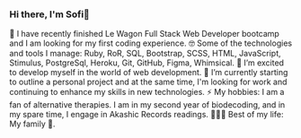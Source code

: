 ### Hi there, I'm Sofi👋
🚀 I have recently finished Le Wagon Full Stack Web Developer bootcamp and I am looking for my first coding experience.
🤓 Some of the technologies and tools I manage: Ruby, RoR, SQL, Bootstrap, SCSS, HTML, JavaScript, Stimulus, PostgreSql, Heroku, Git, GitHub, Figma, Whimsical.
🔭 I’m excited to develop myself in the world of web development.
🌱 I’m currently starting to outline a personal project and at the same time, I'm looking for work and continuing to enhance my skills in new technologies.
⚡ My hobbies: I am a fan of alternative therapies. I am in my second year of biodecoding, and in my spare time, I engage in Akashic Records readings.
🧑‍👩‍🧒 Best of my life: My family 💖.
